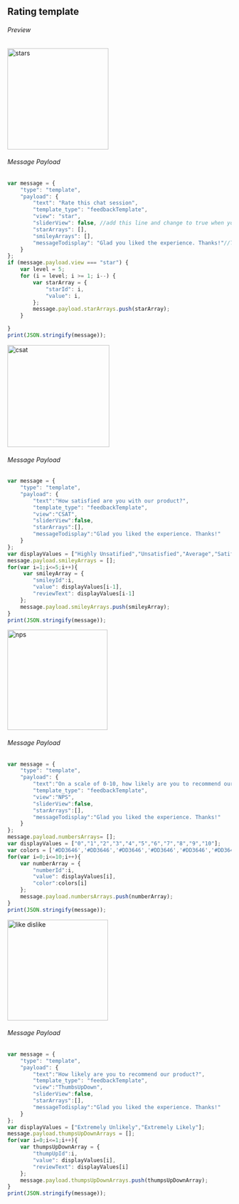 ##  Rating template

###### Preview


<img width="227" alt="stars" src="https://github.com/Koredotcom/web-kore-sdk/assets/131746603/d8257f6f-c524-46a7-8251-edcfe38c1e88">


###### Message Payload

```js
var message = {
	"type": "template",
	"payload": {
		"text": "Rate this chat session",
		"template_type": "feedbackTemplate",
		"view": "star",
		"sliderView": false, //add this line and change to true when you want template to open as slider
		"starArrays": [],
		"smileyArrays": [],
		"messageTodisplay": "Glad you liked the experience. Thanks!"//To display on click of 5th star or emoji
	}
};
if (message.payload.view === "star") {
	var level = 5;
	for (i = level; i >= 1; i--) {
		var starArray = {
			"starId": i,
			"value": i,
		};
		message.payload.starArrays.push(starArray);
	}

}
print(JSON.stringify(message));
```

<img width="229" alt="csat" src="https://github.com/Koredotcom/web-kore-sdk/assets/131746603/ca65856d-dd38-4c99-b763-f39f4675d9b6">


###### Message Payload

```js
var message = {
    "type": "template",
    "payload": {
        "text":"How satisfied are you with our product?",
        "template_type": "feedbackTemplate",
        "view":"CSAT",
        "sliderView":false,
        "starArrays":[],
        "messageTodisplay":"Glad you liked the experience. Thanks!"
    }
};
var displayValues = ["Highly Unsatified","Unsatisfied","Average","Satified","Highly Satisfied"];
message.payload.smileyArrays = [];
for(var i=1;i<=5;i++){
     var smileyArray = {
        "smileyId":i,
        "value": displayValues[i-1],
        "reviewText": displayValues[i-1]
    };
    message.payload.smileyArrays.push(smileyArray);
}
print(JSON.stringify(message));
```

<img width="225" alt="nps" src="https://github.com/Koredotcom/web-kore-sdk/assets/131746603/9820b0d3-f6eb-4417-ae5e-de3348c3a6f5">


###### Message Payload

```js
var message = {
    "type": "template",
    "payload": {
        "text":"On a scale of 0-10, how likely are you to recommend our product to your friends/family?",
        "template_type": "feedbackTemplate",
        "view":"NPS",
        "sliderView":false,
        "starArrays":[],
        "messageTodisplay":"Glad you liked the experience. Thanks!"
    }
};
message.payload.numbersArrays= [];
var displayValues = ["0","1","2","3","4","5","6","7","8","9","10"];
var colors = ['#DD3646','#DD3646','#DD3646','#DD3646','#DD3646','#DD3646','#FB8460','#FB8460','#FB8460','#28A745','#28A745'];
for(var i=0;i<=10;i++){
    var numberArray = {
        "numberId":i,
        "value": displayValues[i],
        "color":colors[i]
    };
    message.payload.numbersArrays.push(numberArray);
}
print(JSON.stringify(message)); 
```
<img width="226" alt="like dislike" src="https://github.com/Koredotcom/web-kore-sdk/assets/131746603/83828784-7641-4aae-8e18-cb74501930dd">

###### Message Payload

```js
var message = {
    "type": "template",
    "payload": {
        "text":"How likely are you to recommend our product?",
        "template_type": "feedbackTemplate",
        "view":"ThumbsUpDown",
        "sliderView":false,
        "starArrays":[],
        "messageTodisplay":"Glad you liked the experience. Thanks!"
    }
};
var displayValues = ["Extremely Unlikely","Extremely Likely"];
message.payload.thumpsUpDownArrays = [];
for(var i=0;i<=1;i++){
    var thumpsUpDownArray = {
        "thumpUpId":i,
        "value": displayValues[i],
        "reviewText": displayValues[i]
    };
    message.payload.thumpsUpDownArrays.push(thumpsUpDownArray);
}
print(JSON.stringify(message)); 
```
